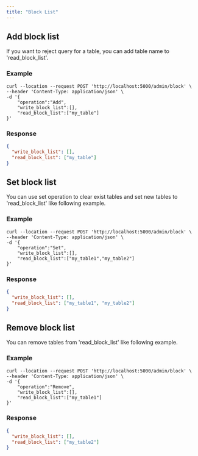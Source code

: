 ```yaml
---
title: "Block List"
---
```

## Add block list

If you want to reject query for a table, you can add table name to 'read_block_list'.

### Example

```shell
curl --location --request POST 'http://localhost:5000/admin/block' \
--header 'Content-Type: application/json' \
-d '{
    "operation":"Add",
    "write_block_list":[],
    "read_block_list":["my_table"]
}'
```

### Response

```json
{
  "write_block_list": [],
  "read_block_list": ["my_table"]
}
```

## Set block list

You can use set operation to clear exist tables and set new tables to 'read_block_list' like following example.

### Example

```shell
curl --location --request POST 'http://localhost:5000/admin/block' \
--header 'Content-Type: application/json' \
-d '{
    "operation":"Set",
    "write_block_list":[],
    "read_block_list":["my_table1","my_table2"]
}'
```

### Response

```json
{
  "write_block_list": [],
  "read_block_list": ["my_table1", "my_table2"]
}
```

## Remove block list

You can remove tables from 'read_block_list' like following example.

### Example

```shell
curl --location --request POST 'http://localhost:5000/admin/block' \
--header 'Content-Type: application/json' \
-d '{
    "operation":"Remove",
    "write_block_list":[],
    "read_block_list":["my_table1"]
}'
```

### Response

```json
{
  "write_block_list": [],
  "read_block_list": ["my_table2"]
}
```
